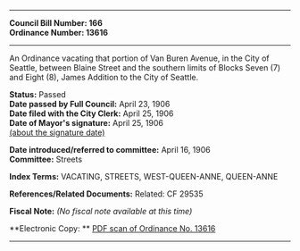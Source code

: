* * * * *  
  
**Council Bill Number: [](#h0)[](#h2)166**   
**Ordinance Number: 13616**  
  
* * * * *  
  
An Ordinance vacating that portion of Van Buren Avenue, in the City of Seattle, between Blaine Street and the southern limits of Blocks Seven (7) and Eight (8), James Addition to the City of Seattle.  
  
**Status:** Passed   
**Date passed by Full Council:** April 23, 1906   
**Date filed with the City Clerk:** April 25, 1906   
**Date of Mayor's signature:** April 25, 1906   
[(about the signature date)](/~public/approvaldate.htm)   
  
  
**Date introduced/referred to committee:** April 16, 1906   
**Committee:** Streets   
  
**Index Terms:** VACATING, STREETS, WEST-QUEEN-ANNE, QUEEN-ANNE  
  
**References/Related Documents:** Related: CF 29535  
  
**Fiscal Note:** *(No fiscal note available at this time)*  
  
**Electronic Copy: ** [PDF scan of Ordinance No. 13616](/~archives/Ordinances/Ord_13616.pdf)  
  
* * * * *  
